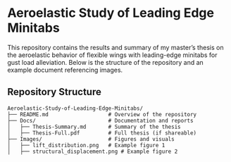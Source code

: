 # Aeroelastic Study of Leading Edge Minitabs

This repository contains the results and summary of my master’s thesis on the aeroelastic behavior of flexible wings with leading-edge minitabs for gust load alleviation. Below is the structure of the repository and an example document referencing images.

## Repository Structure
```
Aeroelastic-Study-of-Leading-Edge-Minitabs/
├── README.md                   # Overview of the repository
├── Docs/                       # Documentation and reports
│   ├── Thesis-Summary.md       # Summary of the thesis
│   ├── Thesis-Full.pdf         # Full thesis (if shareable)
├── Images/                     # Figures and visuals
│   ├── lift_distribution.png   # Example figure 1
│   ├── structural_displacement.png # Example figure 2
```

